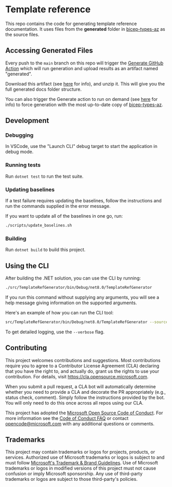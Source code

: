# Template reference

This repo contains the code for generating template reference documentation. It uses files from the **generated** folder in [bicep-types-az](https://github.com/Azure/bicep-types-az) as the source files.

## Accessing Generated Files

Every push to the `main` branch on this repo will trigger the [Generate GitHub Action](https://github.com/Azure/bicep-refdocs-generator/actions/workflows/generate.yml) which will run generation and upload results as an artifact named "generated".

Download this artifact (see [here](https://docs.github.com/en/actions/managing-workflow-runs-and-deployments/managing-workflow-runs/downloading-workflow-artifacts) for info), and unzip it. This will give you the full generated docs folder structure.

You can also trigger the Generate action to run on demand (see [here](https://docs.github.com/en/actions/managing-workflow-runs-and-deployments/managing-workflow-runs/manually-running-a-workflow) for info) to force generation with the most up-to-date copy of [bicep-types-az](https://github.com/Azure/bicep-types-az).

## Development

### Debugging

In VSCode, use the "Launch CLI" debug target to start the application in debug mode.

### Running tests

Run `dotnet test` to run the test suite.

### Updating baselines

If a test failure requires updating the baselines, follow the instructions and run the commands supplied in the error message.

If you want to update all of the baselines in one go, run:
```sh
./scripts/update_baselines.sh
```

### Building

Run `dotnet build` to build this project.

## Using the CLI

After building the .NET solution, you can use the CLI by running:

```sh
./src/TemplateRefGenerator/bin/Debug/net8.0/TemplateRefGenerator
```

If you run this command without supplying any arguments, you will see a help message giving information on the supported arguments.

Here's an example of how you can run the CLI tool:
```sh
src/TemplateRefGenerator/bin/Debug/net8.0/TemplateRefGenerator --source-folder ../bicep-types-az/generated --output-folder ./generated
```

To get detailed logging, use the `--verbose` flag.

## Contributing

This project welcomes contributions and suggestions.  Most contributions require you to agree to a
Contributor License Agreement (CLA) declaring that you have the right to, and actually do, grant us
the rights to use your contribution. For details, visit https://cla.opensource.microsoft.com.

When you submit a pull request, a CLA bot will automatically determine whether you need to provide
a CLA and decorate the PR appropriately (e.g., status check, comment). Simply follow the instructions
provided by the bot. You will only need to do this once across all repos using our CLA.

This project has adopted the [Microsoft Open Source Code of Conduct](https://opensource.microsoft.com/codeofconduct/).
For more information see the [Code of Conduct FAQ](https://opensource.microsoft.com/codeofconduct/faq/) or
contact [opencode@microsoft.com](mailto:opencode@microsoft.com) with any additional questions or comments.

## Trademarks

This project may contain trademarks or logos for projects, products, or services. Authorized use of Microsoft 
trademarks or logos is subject to and must follow 
[Microsoft's Trademark & Brand Guidelines](https://www.microsoft.com/en-us/legal/intellectualproperty/trademarks/usage/general).
Use of Microsoft trademarks or logos in modified versions of this project must not cause confusion or imply Microsoft sponsorship.
Any use of third-party trademarks or logos are subject to those third-party's policies.
